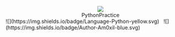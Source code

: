 <div align=center><img src="https://ftp.bmp.ovh/imgs/2020/08/46341119c90d5ae8.png"></div>
<center>PythonPractice</center>
 ![](https://img.shields.io/badge/Language-Python-yellow.svg)&nbsp;&nbsp;&nbsp;![](https://img.shields.io/badge/Author-Am0xil-blue.svg)  




